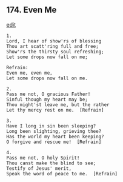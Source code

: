 
## 174.  Even Me
[edit](https://docs.google.com/document/d/1K8GPeq3l1Kd9YTUtm60s0eTLJq1o2tCp/edit?mode=html)



    1.
    Lord, I hear of show'rs of blessing
    Thou art scatt'ring full and free;
    Show'rs the thirsty soul refreshing;
    Let some drops now fall on me;

    Refrain:
    Even me, even me,
    Let some drops now fall on me.

    2.
    Pass me not, O gracious Father!
    Sinful though my heart may be;
    Thou might'st leave me, but the rather
    Let thy mercy rest on me.  [Refrain]

    3.
    Have I long in sin been sleeping?
    Long been slighting, grieving thee?
    Has the world my heart been keeping?
    O forgive and rescue me!  [Refrain]

    4.
    Pass me not, O holy Spirit!
    Thou canst make the blind to see;
    Testify of Jesus' merit,
    Speak the word of peace to me.  [Refrain]
